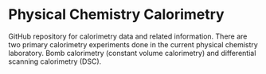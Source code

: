 # Physical Chemistry Calorimetry

GitHub repository for calorimetry data and related information.  There are two primary calorimetry experiments done in the current physical chemistry laboratory.  Bomb calorimetry (constant volume calorimetry) and differential scanning calorimetry (DSC). 
